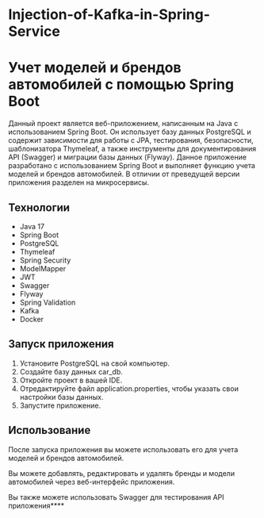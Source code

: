 # Injection-of-Kafka-in-Spring-Service
# Учет моделей и брендов автомобилей с помощью Spring Boot

Данный проект является веб-приложением, написанным на Java с использованием Spring Boot. Он использует базу данных PostgreSQL и содержит зависимости для работы с JPA, тестирования, безопасности, шаблонизатора Thymeleaf, а также инструменты для документирования API (Swagger) и миграции базы данных (Flyway).
Данное приложение разработано с использованием Spring Boot и выполняет функцию учета моделей и брендов автомобилей. В отличии от преведущей версии приложения разделен на микросервисы.

## Технологии

- Java 17
- Spring Boot
- PostgreSQL
- Thymeleaf
- Spring Security
- ModelMapper
- JWT
- Swagger
- Flyway
- Spring Validation
- Kafka
- Docker

## Запуск приложения

1. Установите PostgreSQL на свой компьютер.
2. Создайте базу данных car_db.
3. Откройте проект в вашей IDE.
4. Отредактируйте файл application.properties, чтобы указать свои настройки базы данных.
5. Запустите приложение.

## Использование

После запуска приложения вы можете использовать его для учета моделей и брендов автомобилей.

Вы можете добавлять, редактировать и удалять бренды и модели автомобилей через веб-интерфейс приложения.

Вы также можете использовать Swagger для тестирования API приложения****
